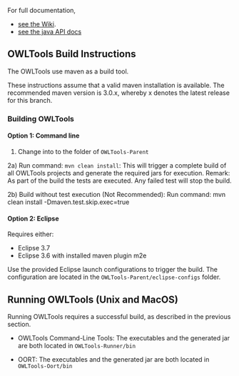For full documentation, 

 * [see the Wiki](https://github.com/owlcollab/owltools/wiki).
 * [see the java API docs](owlcollab.github.io/owltools)

## OWLTools Build Instructions

The OWLTools use maven as a build tool. 

These instructions assume that a valid maven installation is available. The recommended maven version is 3.0.x, whereby x denotes the latest release for this branch. 

### Building OWLTools

#### Option 1: Command line

1) Change into to the folder of `OWLTools-Parent`

2a) Run command: `mvn clean install`: This will trigger a complete build of all OWLTools projects and generate the required jars for execution. Remark: As part of the build the tests are executed. Any failed test will stop the build.

2b) Build without test execution (Not Recommended): Run command: mvn clean install -Dmaven.test.skip.exec=true
  
#### Option 2: Eclipse

Requires either: 
* Eclipse 3.7
* Eclipse 3.6 with installed maven plugin m2e

Use the provided Eclipse launch configurations to trigger the build. The configuration are located in the `OWLTools-Parent/eclipse-configs` folder.


## Running OWLTools (Unix and MacOS)

Running OWLTools requires a successful build, as described in the previous section.
 
+ OWLTools Command-Line Tools: The executables and the generated jar are both located in `OWLTools-Runner/bin`

+ OORT: The executables and the generated jar are both located in `OWLTools-Oort/bin`
